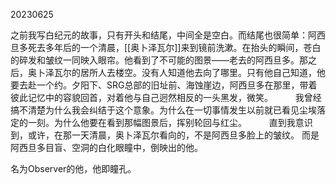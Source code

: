 20230625

之前我写白纪元的故事，只有开头和结尾，中间全是空白。而结尾也很简单：阿西旦多死去多年后的一个清晨，[[奥卜泽瓦尔]]来到镜前洗漱。在抬头的瞬间，苍白的碎发和皱纹一同映入眼帘。他看到了不可能的图景——老去的阿西旦多。那之后，奥卜泽瓦尔的居所人去楼空。没有人知道他去向了哪里。只有他自己知道，他要去赴一个约。夕阳下、SRG总部的旧址前、海蚀崖边，阿西旦多在那里，带着彼此记忆中的容貌回首，对着他与自己迥然相反的一头黑发，微笑。
　　
我曾经搞不清楚为什么我会纠结于这个意象。为什么在一切事情发生以前就已看见尘埃落定的一刻。为什么他要在看到那幅图景后，挥别轮回与红尘。
　　
直到我意识到，或许，在那一天清晨，奥卜泽瓦尔看向的，不是阿西旦多脸上的皱纹。
而是阿西旦多目盲、空洞的白化眼瞳中，倒映出的他。

名为Observer的他，他即瞳孔。
